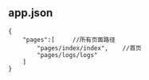 ## app.json
```
{
    "pages":[     //所有页面路径
        "pages/index/index",    //首页
        "pages/logs/logs"
    ]
}
```